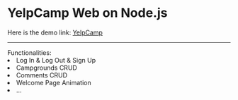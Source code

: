 # YelpCamp Web on Node.js

Here is the demo link: <a href="https://yelp-campings.herokuapp.com/">YelpCamp</a>
<hr>
Functionalities:
<li>Log In & Log Out & Sign Up</li>
<li>Campgrounds CRUD</li>
<li>Comments CRUD</li>
<li>Welcome Page Animation</li>
<li>...</li>


